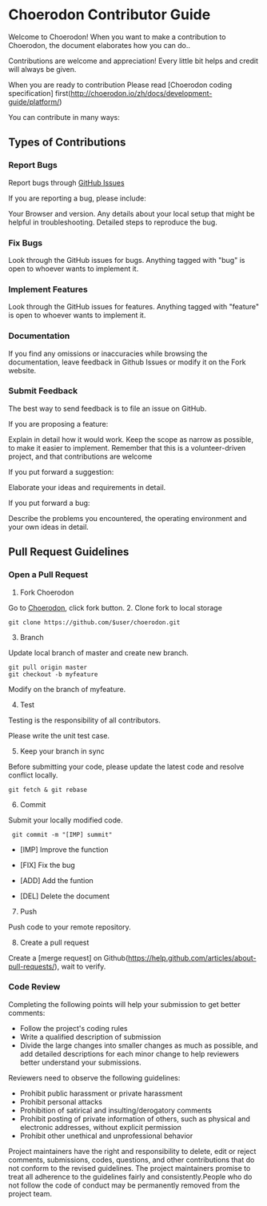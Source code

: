 # Choerodon Contributor Guide

Welcome to Choerodon! When you want to make a contribution to Choerodon, the document elaborates how you can do..

Contributions are welcome and appreciation! Every little bit helps and credit will always be given.

When you are ready to contribution
Please read [Choerodon coding specification] first(http://choerodon.io/zh/docs/development-guide/platform/)

You can contribute in many ways:

## Types of Contributions

### Report Bugs

Report bugs through [GitHub Issues](https://github.com/choerodon/choerodon/issues/new)

If you are reporting a bug, please include:

Your Browser and version.
Any details about your local setup that might be helpful in troubleshooting.
Detailed steps to reproduce the bug.

### Fix Bugs

Look through the GitHub issues for bugs. Anything tagged with "bug" is open to whoever wants to implement it.

### Implement Features

Look through the GitHub issues for features. Anything tagged with "feature" is open to whoever wants to implement it.

### Documentation

If you find any omissions or inaccuracies while browsing the documentation, leave feedback in Github Issues or modify it on the Fork website.

### Submit Feedback

The best way to send feedback is to file an issue on GitHub.

If you are proposing a feature:

Explain in detail how it would work.
Keep the scope as narrow as possible, to make it easier to implement.
Remember that this is a volunteer-driven project, and that contributions are welcome

If you put forward a suggestion:

Elaborate your ideas and requirements in detail.

If you put forward a bug:

Describe the problems you encountered, the operating environment and your own ideas in detail.

## Pull Request Guidelines

### Open a Pull Request

1. Fork Choerodon

 Go to [Choerodon](https://github.com/choerodon/choerodon), click fork button.
2. Clone fork to local storage

 ```git clone https://github.com/$user/choerodon.git```
 
3. Branch

 Update local branch of master and create new branch.
 
 ``` 
 git pull origin master
 git checkout -b myfeature
 ```
 Modify on the branch of myfeature.

4. Test

 Testing is the responsibility of all contributors.

 Please write the unit test case.
 
5. Keep your branch in sync

 Before submitting your code, please update the latest code and resolve conflict locally.
 
 ``` git fetch & git rebase ```

6. Commit

 Submit your locally modified code.
 
 ``` git commit -m "[IMP] summit"```
 
 - [IMP] Improve the function
 
 - [FIX] Fix the bug
 
 - [ADD] Add the funtion

 - [DEL] Delete the document

7. Push

 Push code to your remote repository.

8. Create a pull request

 Create a [merge request] on Github(https://help.github.com/articles/about-pull-requests/), wait to verify.

### Code Review

Completing the following points will help your submission to get better comments:

  - Follow the project's coding rules
  - Write a qualified description of submission     
  - Divide the large changes into smaller changes as much as possible, and add detailed descriptions for each minor change to help reviewers better understand your submissions.


Reviewers need to observe the following guidelines:

 - Prohibit public harassment or private harassment
 - Prohibit personal attacks
 - Prohibition of satirical and insulting/derogatory comments
 - Prohibit posting of private information of others, such as physical and electronic addresses, without explicit permission
 - Prohibit other unethical and unprofessional behavior
 
Project maintainers have the right and responsibility to delete, edit or reject comments, submissions, codes, questions, and other contributions that do not conform to the revised guidelines. The project maintainers promise to treat all adherence to the guidelines fairly and consistently.People who do not follow the code of conduct may be permanently removed from the project team.
